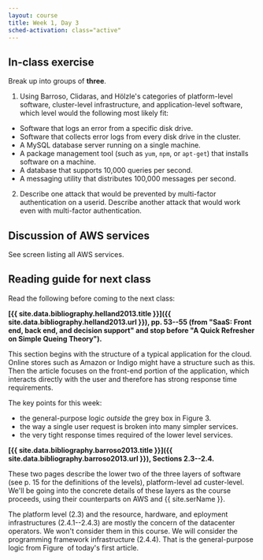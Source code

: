 ```yaml
---
layout: course
title: Week 1, Day 3
sched-activation: class="active"
---
```

## In-class exercise

Break up into groups of __three__.  

1. Using Barroso, Clidaras, and H&ouml;lzle's categories of platform-level software, cluster-level infrastructure, and application-level software, which level would the following most likely fit:

  * Software that logs an error from a specific disk drive.
  * Software that collects error logs from every disk drive in the cluster.
  * A MySQL database server running on a single machine.
  * A package management tool (such as <code>yum</code>, <code>npm</code>, or <code>apt-get</code>) that installs software on a machine.
  * A database that supports 10,000 queries per second.
  * A messaging utility that distributes 100,000 messages per second.

2. Describe one attack that would be prevented by multi-factor authentication on a userid. Describe another attack that would work even with multi-factor authentication.

## Discussion of AWS services

See screen listing all AWS services.

## Reading guide for next class

Read the following before coming to the next class:

**[{{ site.data.bibliography.helland2013.title }}]({{ site.data.bibliography.helland2013.url }}), pp. 53--55 (from "SaaS: Front end, back end, and decision support" and stop before "A Quick Refresher on Simple Queing Theory").**

This section begins with the structure of a typical application for
the cloud. Online stores such as Amazon or Indigo might have a
structure such as this. Then the article focuses on the front-end
portion of the application, which interacts directly with the user and
therefore has strong response time requirements.

The key points for this week:

* the general-purpose logic _outside_ the grey box in Figure&nbsp;3. 
* the way a single user request is broken into many simpler services.
* the very tight response times required of the lower level services.

**[{{ site.data.bibliography.barroso2013.title }}]({{ site.data.bibliography.barroso2013.url }}), Sections 2.3--2.4.**

These two pages describe the lower two of the three layers of software
(see p.&nbsp;15 for the definitions of the levels), platform-level ad
custer-level. We'll be going into the concrete details of these layers
as the course proceeds, using their counterparts on AWS and {{ site.serName }}.

The platform level (2.3) and the resource, hardware, and eployment
infrastructures (2.4.1--2.4.3) are mostly the concern of the
datacenter operators. We won't consider them in this course. We will
consider the programming framework infrastructure (2.4.4). That is the
general-purpose logic from Figure&nbsp; of today's first article.